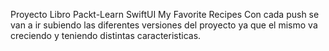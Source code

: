 Proyecto Libro Packt-Learn SwiftUI My Favorite Recipes
Con cada push se van a ir subiendo las diferentes versiones del proyecto  ya que el mismo va creciendo y teniendo distintas caracteristicas.

